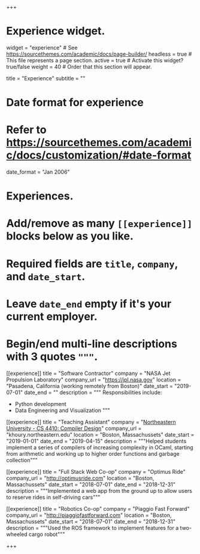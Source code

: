 +++
# Experience widget.
widget = "experience"  # See https://sourcethemes.com/academic/docs/page-builder/
headless = true  # This file represents a page section.
active = true  # Activate this widget? true/false
weight = 40  # Order that this section will appear.

title = "Experience"
subtitle = ""

# Date format for experience
#   Refer to https://sourcethemes.com/academic/docs/customization/#date-format
date_format = "Jan 2006"

# Experiences.
#   Add/remove as many `[[experience]]` blocks below as you like.
#   Required fields are `title`, `company`, and `date_start`.
#   Leave `date_end` empty if it's your current employer.
#   Begin/end multi-line descriptions with 3 quotes `"""`.
[[experience]]
  title = "Software Contractor"
  company = "NASA Jet Propulsion Laboratory"
  company_url = "https://jpl.nasa.gov"
  location = "Pasadena, California (working remotely from Boston)"
  date_start = "2019-07-01"
  date_end = ""
  description = """
  Responsibilities include:
  
  * Python development
  * Data Engineering and Visualization
  """

[[experience]]
  title = "Teaching Assistant"
  company = "[Northeastern University - CS 4410: Compiler Design](https://course.ccs.neu.edu/cs4410sp20/)"
  company_url = "khoury.northeastern.edu"
  location = "Boston, Massachussets"
  date_start = "2019-01-01"
  date_end = "2019-04-15"
  description = """Helped students implement a series of compilers of increasing complexity in OCaml, starting from arithmetic and working up to higher order functions and garbage collection"""
  
  
[[experience]]
  title = "Full Stack Web Co-op"
  company = "Optimus Ride"
  company_url = "http://optimusride.com"
  location = "Boston, Massachussets"
  date_start = "2018-07-01"
  date_end = "2018-12-31"
  description = """Implemented a web app from the ground up to allow users to reserve rides in self-driving cars"""

[[experience]]
  title = "Robotics Co-op"
  company = "Piaggio Fast Forward"
  company_url = "http://piaggiofastforward.com"
  location = "Boston, Massachussets"
  date_start = "2018-07-01"
  date_end = "2018-12-31"
  description = """Used the ROS framework to implement features for a two-wheeled cargo robot"""

+++
